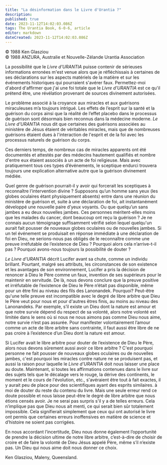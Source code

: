 ```yaml
---
title: "La désinformation dans le Livre d'Urantia ?"
description: 
published: true
date: 2023-11-12T14:02:03.086Z
tags: The Urantia Book, 6-0-6, article
editor: markdown
dateCreated: 2023-11-12T14:02:03.086Z
---
```



<p class="v-card v-sheet theme--light grey lighten-3 px-2 py-1">© 1988 Ken Glasziou<br>© 1988 ANZURA, Australie et Nouvelle-Zélande Urantia Association</p>


La possibilité que le _Livre d'URANTIA_ puisse contenir de sérieuses informations erronées m'est venue alors que je réfléchissais à certaines de ses déclarations sur les aspects matériels de la matière et sur les événements historiques qui pourraient s'avérer faux. Permettez-moi d'abord d'affirmer que j'ai une foi totale que le _Livre d'URANTIA_ est ce qu'il prétend être, une révélation provenant de sources divinement autorisées.

Le problème associé à la croyance aux miracles et aux guérisons miraculeuses m’a toujours intrigué. Les effets de l’esprit sur la santé et la guérison du corps ainsi que la réalité de l’effet placebo dans le processus de guérison sont désormais bien reconnus dans la médecine moderne. _Le Livre d'URANTIA_ nous dit que certaines des guérisons associées au ministère de Jésus étaient de véritables miracles, mais que de nombreuses guérisons étaient dues à l'interaction de l'esprit et de la foi avec les processus naturels de guérison du corps.

Ces derniers temps, de nombreux cas de miracles apparents ont été documentés et attestés par des médecins hautement qualifiés et nombre d'entre eux étaient associés à un acte de foi religieuse. Mais avec pratiquement tous ces types d’événements, le sceptique endurci trouvera toujours une explication alternative autre que la guérison divinement médiée.

Quel genre de guérison pourrait-il y avoir qui forcerait les sceptiques à reconnaître l’intervention divine ? Supposons qu’un homme sans yeux (les globes oculaires étant physiquement absents) entre dans une réunion du ministère de guérison et, suite à une déclaration de foi, ait instantanément développé une nouvelle paire d’yeux voyants. Ou que quelqu’un sans jambes a eu deux nouvelles jambes. Ces personnes méritent-elles moins que les malades du cancer, dont beaucoup ont reçu la guérison ? Je ne connais aucun témoignage suffisamment vérifié selon lequel quelqu'un aurait fait pousser de nouveaux globes oculaires ou de nouvelles jambes. Si un tel événement se produisait en réponse immédiate à une déclaration de foi en Dieu, ne serions-nous pas obligés de le reconnaître comme une preuve irréfutable de l’existence de Dieu ? Pourquoi alors cela n’arrive-t-il pas ? Pourquoi avons-nous toujours la possibilité de douter ?

_Le Livre d'URANTIA_ décrit Lucifer avant sa chute, comme un individu brillant. Pourtant, malgré ses attributs, les circonstances de son existence et les avantages de son environnement, Lucifer a pris la décision de renoncer à Dieu le Père comme un faux, invention de ses supérieurs pour le maintenir en servitude. De là, nous devons conclure que la preuve positive et irréfutable de l’existence de Dieu le Père n’était pas disponible, même pour un être fini au niveau des fils des Lanonandek. Pourquoi? Peut-être qu'une telle preuve est incompatible avec le degré de libre arbitre que Dieu le Père veut pour nous et pour d'autres êtres finis, au moins au niveau des Lanonandeks. Par exemple, s’il existe un Dieu dont la nature est amour et que notre survie dépend du respect de sa volonté, alors notre volonté est limitée dans le sens où si nous ne nous aimons pas comme Dieu nous aime, notre survie n’est pas assurée. Pour manifester volontairement l’amour comme un acte de libre arbitre sans contrainte, il faut aussi être libre de ne pas croire à l’existence d’un Dieu dont la nature est amour.

Si Lucifer avait le libre arbitre pour douter de l’existence de Dieu le Père, alors nous devons sûrement aussi avoir ce libre arbitre ? C'est pourquoi personne ne fait pousser de nouveaux globes oculaires ou de nouvelles jambes, c'est pourquoi les miracles contre nature ne se produisent pas, et aussi la raison pour laquelle le _Livre d'URANTIA_ doit nous laisser une place au doute. Maintenant, si toutes les affirmations contenues dans le livre sur des sujets tels que le décalage vers le rouge, la dérive des continents, le moment et le cours de l'évolution, etc., s'avéraient être tout à fait exactes, il y aurait peu de place pour des scientifiques ayant des esprits similaires. à moi de douter du reste du contenu du livre. Mais une seule erreur rend ce doute possible et nous laisse peut-être le degré de libre arbitre que nous étions censés avoir. Je ne serai pas surpris s'il y a de telles erreurs. Cela n’implique pas que Dieu nous ait menti, ce qui serait bien sûr totalement impossible. Cela signifierait simplement que ceux qui ont autorisé le livre ont permis que certaines erreurs inoffensives en matière de science et d’histoire ne soient pas corrigées.

En nous accordant l’incertitude, Dieu nous donne également l’opportunité de prendre la décision ultime de notre libre arbitre, c’est-à-dire de choisir de croire et de faire la volonté de Dieu Jésus appelé Père, même s’il n’existe pas. Un Dieu qui nous aime doit nous donner ce choix.

Ken Glasziou, Maleny, Queensland.

